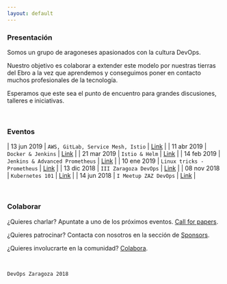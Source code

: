 ```yaml
---
layout: default
---
```

### Presentación

Somos un grupo de aragoneses apasionados con la cultura DevOps. 

Nuestro objetivo es colaborar a extender este modelo por nuestras tierras del Ebro a la vez que aprendemos y conseguimos poner en contacto muchos profesionales de la tecnología.

Esperamos que este sea el punto de encuentro para grandes discusiones, talleres e iniciativas.

<br />

### Eventos

| 13 jun 2019  | `AWS, GitLab, Service Mesh, Istio` | [Link](https://www.meetup.com/es-ES/DevOps-Zaragoza/events/262192675/)  |
| 11 abr 2019  | `Docker & Jenkins`                 | [Link](https://www.meetup.com/es-ES/DevOps-Zaragoza/events/260459360/)  |
| 21 mar 2019  | `Istio & Helm`                     | [Link](https://www.meetup.com/es-ES/DevOps-Zaragoza/events/259695158/)  |
| 14 feb 2019  | `Jenkins & Advanced Prometheus`    | [Link](https://www.meetup.com/es-ES/DevOps-Zaragoza/events/257895244/)  |
| 10 ene 2019  | `Linux tricks - Prometheus`        | [Link](https://www.meetup.com/es-ES/DevOps-Zaragoza/events/257785939/)  |
| 13 dic 2018  | `III Zaragoza DevOps`              | [Link](https://www.meetup.com/es-ES/DevOps-Zaragoza/events/257101162/)  |
| 08 nov 2018  | `Kubernetes 101`                   | [Link](https://www.meetup.com/es-ES/DevOps-Zaragoza/events/255839601/)  |
| 14 jun 2018  | `I Meetup ZAZ DevOps`              | [Link](https://www.meetup.com/es-ES/DevOps-Zaragoza/events/249158978/)  |

<br />

### Colaborar

¿Quieres charlar? Apuntate a uno de los próximos eventos.   [Call for papers](https://goo.gl/forms/b5xXBF7m18BPjgUf1).

¿Quieres patrocinar? Contacta con nosotros en la sección de [Sponsors](/patrocinadores).

¿Quieres involucrarte en la comunidad? [Colabora](./contacto).

<br />


```
DevOps Zaragoza 2018
```
